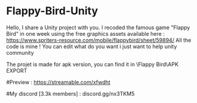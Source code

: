 # Flappy-Bird-Unity

Hello, I share a Unity project with you.
I recoded the famous game "Flappy Bird" in one week using the free graphics assets available here : https://www.spriters-resource.com/mobile/flappybird/sheet/59894/
All the code is mine !
You can edit what do you want i just want to help unity community

The projet is made for apk version, you can find it in \Flappy Bird\APK EXPORT

#Preview : https://streamable.com/xfwdht

#My discord [3.3k members] : discord.gg/nx3TKM5
